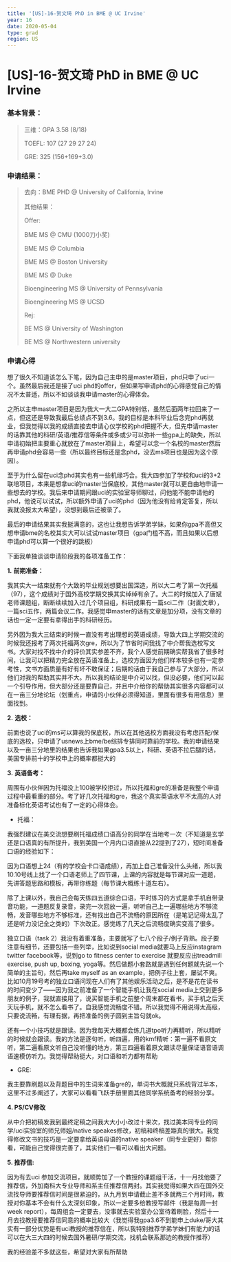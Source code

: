 ```yaml
---
title: '[US]-16-贺文琦 PhD in BME @ UC Irvine'
year: 16
date: 2020-05-04
type: grad
region: US
---
```


# [US]-16-贺文琦 PhD in BME @ UC Irvine

### 基本背景：

> 三维：GPA 3.58 (8/18)
>
> TOEFL: 107 (27 29 27 24)
>
> GRE: 325 (156+169+3.0)

### 申请结果：

> 去向：BME PHD @ University of California, Irvine
>
> 其他结果：
>
> Offer:
>
> BME MS @ CMU (1000刀小奖)
>
> BME MS @ Columbia 
>
> BME MS @ Boston University
>
> BME MS @ Duke
>
> Bioengineering MS @ University of Pennsylvania 
>
> Bioengineering MS @ UCSD
>
> Rej:
>
> BE MS @ University of Washington 
>
> BE MS @ Northwestern university
>

### 申请心得

想了很久不知道该怎么下笔，因为自己主申的是master项目，phd只申了uci一个。虽然最后我还是接了uci phd的offer，但如果写申请phd的心得感觉自己的情况不太普适，所以不如谈谈我申请master的心得体会。

之所以主申master项目是因为我大一大二GPA特别低，虽然后面两年拉回来了一点，但这还是导致我最后总绩点不到3.6。我的目标是本科毕业后念完phd再就业，但我觉得以我的成绩直接去申请心仪学校的phd把握不大，但先申请master的话靠其他的科研/英语/推荐信等条件或多或少可以弥补一些gpa上的缺失，所以申请初始把主要重心就放在了master项目上，希望可以念一个名校的master然后再申请phd会容易一些（所以最终目标还是念phd，没去ms项目也是因为这个原因）。

至于为什么留在uci念phd其实也有一些机缘巧合。我大四参加了学校和uci的3+2联培项目，本来是想拿uci的master当保底校，其他master就可以更自由地申请一些想去的学校。我后来申请期间跟uci的实验室导师聊过，问他能不能申请他的phd，他说可以试试，所以额外申请了uci的phd（因为他没有给肯定答复，所以我就没报太大希望），没想到最后还被录了。

最后的申请结果其实我挺满意的，这也让我想告诉学弟学妹，如果你gpa不高但又想申请bme的名校其实大可以试试master项目（gpa门槛不高，而且如果以后想申请phd可以算一个很好的跳板）

下面我单独谈谈申请阶段我的各项准备工作：

**1.**   **前期准备：**

我其实大一结束就有个大致的毕业规划想要出国深造，所以大二考了第一次托福（97），这个成绩对于国外高校学期交换其实绰绰有余了。大二的时候加入了唐斌老师课题组，断断续续加入过几个项目组，科研成果有一篇sci二作（封面文章），一篇sci五作，两篇会议二作。我感觉申master的话有文章是加分项，没有文章的话也一定一定要有拿得出手的科研经历。

另外因为我大三结束的时候一直没有考出理想的英语成绩，导致大四上学期交流的时候我还报考了两次托福两次gre，所以为了节省时间我找了中介帮我选校写文书。大家对找不找中介的评价其实参差不齐，我个人感觉前期确实帮我省了很多时间，让我可以把精力完全放在英语准备上，选校方面因为他们样本较多也有一定参考性，文书方面质量有好有坏不敢保证；后期的话由于我自己参与了大部分，所以他们对我的帮助其实并不大。所以我的结论是中介可以找，但没必要，他们可以起一个引导作用，但大部分还是要靠自己，并且中介给你的帮助其实很多内容都可以在一亩三分地论坛（划重点，申请的小伙伴必须得知道，里面有很多有用信息）里面找到。

**2.**   **选校：**

前面也说了uci的ms可以算我的保底校，所以在其他选校方面我没有考虑匹配/保底的选校，只申请了usnews上bme/be综排专排同时靠前的学校。我的申请结果以及一亩三分地里的结果也告诉我如果gpa3.5以上，科研、英语不拉后腿的话，美国专排前十的学校申上的概率都挺大的

**3.**   **英语备考：**

周围有小伙伴因为托福没上100被学校拒过，所以托福和gre的准备是我整个申请过程中最看重的部分。考了好几次托福和gre，我这个真实英语水平不太高的人对准备标化英语考试也有了一定的心得体会。

* 托福：

我强烈建议在美交流想要刷托福成绩口语高分的同学在当地考一次（不知道是玄学还是口语真的有所提升，我到美国一个月内口语直接从22提到了27），短时间准备口语的经验如下：

因为口语想上24（有的学校会卡口语成绩），再加上自己准备没什么头绪，所以我10.10号线上找了一个口语老师上了四节课，上课的内容就是每节课对应一道题，先讲答题思路和模板，再带你练题（每节课大概练十道左右）。

 除了上课以外，我自己会每天练四五道综合口语，平时练习的方式是拿手机自带录音功能，一道题反复录音，录完一次回放一遍，听听自己上一遍哪些地方不够流畅，发音哪些地方不够标准，还有找出自己不流畅的原因所在（是笔记记得太乱了还是听力没记全之类的）下次改正。感觉练了几天之后流畅度确实变高了很多。


 独立口语（task 2）我没有着重准备，主要就写了七八个段子/例子背熟。段子要注意有细节，还要包括一些列举，比如说到social media就要马上反应instagram twitter facebook等，说到go to fitness center to exercise 就要反应出treadmill exercise, push up, boxing, yoga等。然后做题小套路就是遇到任何题就先说一个简单的主旨句，然后再take myself as an example，把例子往上套，屡试不爽。比如10月19号考的独立口语问现在人们有了其他娱乐活动之后，是不是花在读书的时间变少了——因为我之前准备了一个智能手机让我在social media上交到更多朋友的例子，我就直接用了，说买智能手机之前整个周末都在看书，买手机之后天天玩手机，就不怎么看书了。自我感觉流畅度不错。所以我觉得不用说得太高级，只要说流畅，有理有据，再把准备的例子圆到主旨句就ok。

 还有一个小技巧就是跟读。因为我每天大概都会练几道tpo听力再精听，所以精听的时候就会跟读。我的方法是逐句听，听四遍，用的kmf精听：第一遍不看原文听，第二遍看原文听自己没听懂的地方，第三四遍看着原文跟读尽量保证语音语调语速模仿听力。我觉得帮助挺大，对口语和听力都有帮助

* GRE:

我主要靠刷题以及背题目中的生词来准备gre的，单词书大概就只系统背过半本，这里不过多阐述了，大家可以看看飞跃手册里面其他同学系统备考的经验分享。

**4. PS/CV修改**

从中介把初稿发我到最终定稿之间我大大小小改过十来次，找过美本同专业的同学/uci实验室的师兄师姐/native speakes修改，初稿和终稿差距真的很大。我觉得修改文书的技巧是一定要拿给英语母语的native speaker（同专业更好）帮你看，可能自己觉得很完善了，其实他们一看可以看出大问题。

**5. 推荐信:**

因为有去uci 参加交流项目，就顺势加了一个教授的课题组干活，十一月找他要了推荐信，外加南科大专业导师和系主任推荐信两封。其实我觉得如果大四在国外交流找导师要推荐信时间是很紧迫的，从九月到申请截止差不多就两三个月时间，教授对你基本不会有什么太深刻印象，所以一定要多给教授写邮件（我是每周一封week report），每周组会一定要去，没事就去实验室办公室待着刷脸，然后十一月去找教授要推荐信同意的概率比较大（我觉得我gpa3.6不到能申上duke/哥大其实有一部分优势是有uci教授的推荐信在，所以我特别推荐学弟学妹们有能力的话可以在大三大四的时候去国外暑研/学期交流，找机会联系那边的教授作推荐）

 

我的经验差不多就这些，希望对大家有所帮助

 

 

 

 